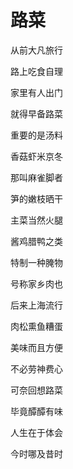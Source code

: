    

# 路菜

从前大凡旅行

路上吃食自理

家里有人出门

就得早备路菜

  

重要的是汤料

香菇虾米京冬

那叫麻雀脚者

笋的嫩枝晒干

  

主菜当然火腿

酱鸡腊鸭之类

特制一种腌物

号称家乡肉也

  

后来上海流行

肉松熏鱼糟蛋

美味而且方便

不必劳神费心

  

可奈回想路菜

毕竟醰醰有味

人生在于体会

今时哪及昔时